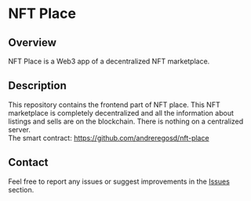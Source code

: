 # NFT Place
## Overview
NFT Place is a Web3 app of a decentralized NFT marketplace.

## Description
This repository contains the frontend part of NFT place. This NFT marketplace is completely decentralized and all the information about listings and sells are on the blockchain. There is nothing on a centralized server.  
The smart contract: https://github.com/andreregosd/nft-place

## Contact
Feel free to report any issues or suggest improvements in the [Issues](https://github.com/andreregosd/nft-place-app/issues) section.